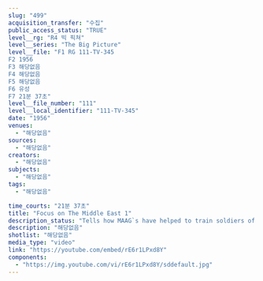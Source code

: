 ```yaml
---
slug: "499"
acquisition_transfer: "수집"
public_access_status: "TRUE"
level__rg: "R4 빅 픽쳐"
level__series: "The Big Picture"
level__file: "F1 RG 111-TV-345
F2 1956
F3 해당없음
F4 해당없음
F5 해당없음
F6 유성
F7 21분 37초"
level__file_number: "111"
level__local_identifier: "111-TV-345"
date: "1956"
venues: 
  - "해당없음"
sources: 
  - "해당없음"
creators: 
  - "해당없음"
subjects: 
  - "해당없음"
tags: 
  - "해당없음"

time_courts: "21분 37초"
title: "Focus on The Middle East 1"
description_status: "Tells how MAAG`s have helped to train soldiers of Ethiopia, Iraq, Iran and Pakistan."
description: "해당없음"
shotlist: "해당없음"
media_type: "video"
link: "https://youtube.com/embed/rE6r1LPxd8Y"
components: 
  - "https://img.youtube.com/vi/rE6r1LPxd8Y/sddefault.jpg"
---
```

